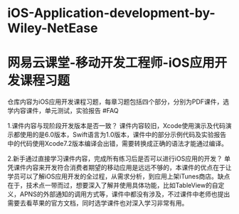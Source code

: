 # iOS-Application-development-by-Wiley-NetEase
# 网易云课堂-移动开发工程师-iOS应用开发课程习题
仓库内容为iOS应用开发课程习题，每章习题包括四个部分，分别为PDF课件，选学内容课件，单元测试，实验报告
#FAQ

1.课件内容与现阶段开发版本是否一致？
课件内容较旧，Xcode使用演示及代码演示都使用的是6.0版本，Swift语言为1.0版本，课件中的部分示例代码及实验报告中的代码使用Xcode7.2版本编译会出错，需要转换成正确的语法才能通过编译。

2.新手通过直接学习课件内容，完成所有练习后是否可以进行iOS应用的开发？
单凭课件内容来开发符合消费者期望的移动应用是远远不够的，本课件的优点在于让学员可以了解iOS应用开发的全过程，从需求分析，到应用上架iTunes商店。缺点在于，技术点一带而过，想要深入了解并使用具体功能，比如TableView的自定义，APNS的外部通知的调用方式等，课件中都没有涉及，不过课件中老师也提出需要去看苹果的官方文档，同时选学课件也对深入学习非常有用。

